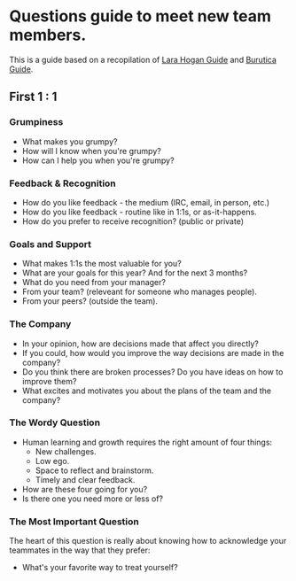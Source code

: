  # Questions guide to meet new team members.
 
This is a guide based on a recopilation of [Lara Hogan Guide](https://larahogan.me/blog/first-one-on-one-questions "Lara Hogan Guide") and [Burutica Guide](https://github.com/buritica/mgt "Burutica Guide").

## First 1 : 1

### Grumpiness

- What makes you grumpy?
- How will I know when you're grumpy?
- How can I help you when you're grumpy?

### Feedback & Recognition

- How do you like feedback - the medium (IRC, email, in person, etc.)
- How do you like feedback - routine like in 1:1s, or as-it-happens.
- How do you prefer to receive recognition? (public or private)

### Goals and Support

- What makes 1:1s the most valuable for you?
- What are your goals for this year? And for the next 3 months?
- What do you need from your manager?
- From your team? (releveant for someone who manages people).
- From your peers? (outside the team).

### The Company

- In your opinion, how are decisions made that affect you directly?
- If you could, how would you improve the way decisions are made in the company?
- Do you think there are broken processes? Do you have ideas on how to improve them?
- What excites and motivates you about the plans of the team and the company?


### The Wordy Question

- Human learning and growth requires the right amount of four things:
	+ New challenges.
	+ Low ego.
	+ Space to reflect and brainstorm.
	+ Timely and clear feedback.
- How are these four going for you?
- Is there one you need more or less of?

### The Most Important Question

The heart of this question is really about knowing how to acknowledge your teammates in the way that they prefer:

- What's your favorite way to treat yourself?
